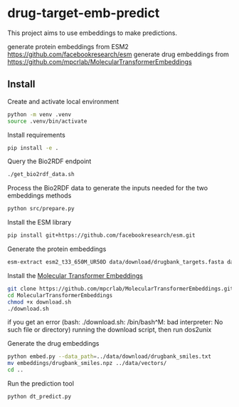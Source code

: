 # drug-target-emb-predict
This project aims to use embeddings to make predictions.

generate protein embeddings from ESM2 https://github.com/facebookresearch/esm
generate drug embeddings from https://github.com/mpcrlab/MolecularTransformerEmbeddings



## Install

Create and activate local environment

```bash
python -m venv .venv
source .venv/bin/activate
```

Install requirements

```bash
pip install -e .
```

Query the Bio2RDF endpoint
```bash
./get_bio2rdf_data.sh
```

Process the Bio2RDF data to generate the inputs needed for the two embeddings methods
```bash
python src/prepare.py
```

Install the ESM library
```bash
pip install git+https://github.com/facebookresearch/esm.git
```

Generate the protein embeddings
```bash
esm-extract esm2_t33_650M_UR50D data/download/drugbank_targets.fasta data/vectors/drugbank_targets_esm2_l33_mean --repr_layers 33 --include mean
```

Install the [Molecular Transformer Embeddings](https://github.com/mpcrlab/MolecularTransformerEmbeddings)
```bash
git clone https://github.com/mpcrlab/MolecularTransformerEmbeddings.git
cd MolecularTransformerEmbeddings
chmod +x download.sh
./download.sh
```
if you get an error (bash: ./download.sh: /bin/bash^M: bad interpreter: No such file or directory) running the download script, then run dos2unix

Generate the drug embeddings
```bash
python embed.py --data_path=../data/download/drugbank_smiles.txt
mv embeddings/drugbank_smiles.npz ../data/vectors/
cd ..
```

Run the prediction tool
```bash
python dt_predict.py
```